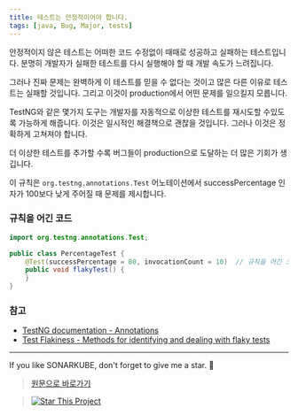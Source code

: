 ```yaml
---
title: 테스트는 안정적이어야 합니다.
tags: [java, Bug, Major, tests]
---
```


안정적이지 않은 테스트는 어떠한 코드 수정없이 때때로 성공하고 실패하는 테스트입니다. 분명히 개발자가 실패한 테스트를 다시 실행해야 할 때 개발 속도가 느려집니다. 

그러나 진짜 문제는 완벽하게 이 테스트를 믿을 수 없다는 것이고 많은 다른 이유로 테스트는 실패할 것입니다. 그리고 이것이 production에서 어떤 문제를 일으킬지 모릅니다.

TestNG와 같은 몇가지 도구는 개발자를 자동적으로 이상한 테스트를 재시도할 수있도록 가능하게 해줍니다. 이것은 일시적인 해결책으로 괜찮을 것입니다. 그러나 이것은 정확하게 고쳐져야 합니다.

더 이상한 테스트를 추가할 수록 버그들이 production으로 도달하는 더 많은 기회가 생깁니다.

이 규칙은 `org.testng.annotations.Test` 어노테이션에서 successPercentage 인자가 100보다 낮게 주어질 때 문제를 제시합니다. 

### 규칙을 어긴 코드

```java
import org.testng.annotations.Test;

public class PercentageTest {
    @Test(successPercentage = 80, invocationCount = 10)  // 규칙을 어긴 코드. 테스트는 두번 실패하는 것을 허용합니다.
    public void flakyTest() {
    }
}
```

### 참고

* [TestNG documentation - Annotations](https://testng.org/doc/documentation-main.html#annotations) 
* [Test Flakiness - Methods for identifying and dealing with flaky tests](https://engineering.atspotify.com/2019/11/test-flakiness-methods-for-identifying-and-dealing-with-flaky-tests/)
---

If you like SONARKUBE, don't forget to give me a star. :star2:

> [원문으로 바로가기](https://rules.sonarsource.com/java/tag/tests/RSPEC-5973)

> [![Star This Project](https://img.shields.io/github/stars/kantabile/sonarkube.svg?label=Stars&style=social)](https://github.com/kantabile/sonarkube)
